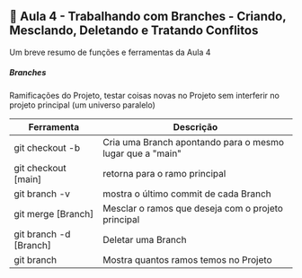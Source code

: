 ## 🌳 Aula 4 - Trabalhando com Branches - Criando, Mesclando, Deletando e Tratando Conflitos

Um breve resumo de funções e ferramentas da Aula 4

##### Branches
Ramificações do Projeto, testar coisas novas no Projeto sem interferir no projeto principal (um universo paralelo)

| Ferramenta | Descrição |
| -----------|-----------|
| git checkout -b | Cria uma Branch apontando para o mesmo lugar que a "main" |
| git checkout [main] | retorna para o ramo principal |
| git branch -v | mostra o último commit de cada Branch |
| git merge [Branch] | Mesclar o ramos que deseja com o projeto principal |
| git branch -d [Branch] | Deletar uma Branch |
| git branch | Mostra quantos ramos temos no Projeto |